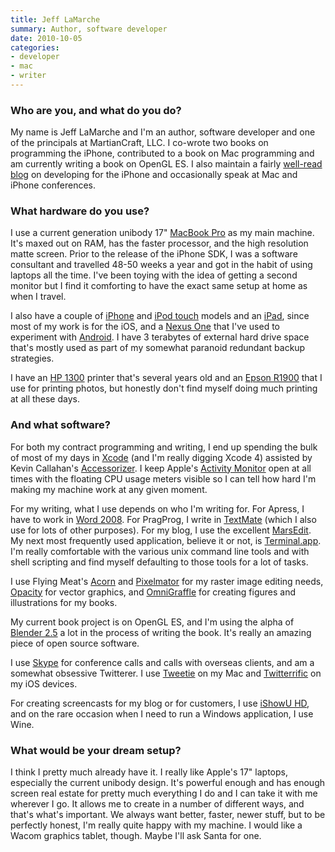 ```yaml
---
title: Jeff LaMarche
summary: Author, software developer
date: 2010-10-05
categories:
- developer
- mac
- writer
---
```


### Who are you, and what do you do?

My name is Jeff LaMarche and I'm an author, software developer and one of the principals at MartianCraft, LLC. I co-wrote two books on programming the iPhone, contributed to a book on Mac programming and am currently writing a book on OpenGL ES. I also maintain a fairly [well-read blog](http://iphonedevelopment.blogspot.com/ "Jeff's iPhone weblog.") on developing for the iPhone and occasionally speak at Mac and iPhone conferences.

### What hardware do you use?

I use a current generation unibody 17" [MacBook Pro][macbook-pro] as my main machine. It's maxed out on RAM, has the faster processor, and the high resolution matte screen. Prior to the release of the iPhone SDK, I was a software consultant and travelled 48-50 weeks a year and got in the habit of using laptops all the time. I've been toying with the idea of getting a second monitor but I find it comforting to have the exact same setup at home as when I travel.

I also have a couple of [iPhone][] and [iPod touch][ipod-touch] models and an [iPad][], since most of my work is for the iOS, and a [Nexus One][nexus-one] that I've used to experiment with [Android][]. I have 3 terabytes of external hard drive space that's mostly used as part of my somewhat paranoid redundant backup strategies.

I have an [HP 1300][laserjet-1300] printer that's several years old and an [Epson R1900][stylus-photo-r1900] that I use for printing photos, but honestly don't find myself doing much printing at all these days.

### And what software?

For both my contract programming and writing, I end up spending the bulk of most of my days in [Xcode][] (and I'm really digging Xcode 4) assisted by Kevin Callahan's [Accessorizer][]. I keep Apple's [Activity Monitor][activity-monitor] open at all times with the floating CPU usage meters visible so I can tell how hard I'm making my machine work at any given moment.

For my writing, what I use depends on who I'm writing for. For Apress, I have to work in [Word 2008][word]. For PragProg, I write in [TextMate][] (which I also use for lots of other purposes). For my blog, I use the excellent [MarsEdit][]. My next most frequently used application, believe it or not, is [Terminal.app][terminal]. I'm really comfortable with the various unix command line tools and with shell scripting and find myself defaulting to those tools for a lot of tasks.

I use Flying Meat's [Acorn][] and [Pixelmator][] for my raster image editing needs, [Opacity][] for vector graphics, and [OmniGraffle][] for creating figures and illustrations for my books.

My current book project is on OpenGL ES, and I'm using the alpha of [Blender 2.5][blender] a lot in the process of writing the book. It's really an amazing piece of open source software.

I use [Skype][] for conference calls and calls with overseas clients, and am a somewhat obsessive Twitterer. I use [Tweetie][] on my Mac and [Twitterrific][twitterrific-ios] on my iOS devices.

For creating screencasts for my blog or for customers, I use [iShowU HD][ishowu-hd], and on the rare occasion when I need to run a Windows application, I use Wine.

### What would be your dream setup?

I think I pretty much already have it. I really like Apple's 17" laptops, especially the current unibody design. It's powerful enough and has enough screen real estate for pretty much everything I do and I can take it with me wherever I go. It allows me to create in a number of different ways, and that's what's important. We always want better, faster, newer stuff, but to be perfectly honest, I'm really quite happy with my machine. I would like a Wacom graphics tablet, though. Maybe I'll ask Santa for one.

[accessorizer]: https://www.kevincallahan.org/software/accessorizer.html "A generator helper application for XCode."
[acorn]: https://flyingmeat.com/acorn/ "An image editor for the Mac."
[activity-monitor]: https://en.wikipedia.org/wiki/Activity_Monitor "A process monitor application included with Mac OS X."
[android]: https://developers.google.com/android/?csw=1 "A mobile phone platform."
[blender]: https://www.blender.org/ "A free, open-source 3D renderer."
[ipad]: https://www.apple.com/ipad/ "A tablet device."
[iphone]: https://en.wikipedia.org/wiki/IPhone_(1st_generation) "A smartphone."
[ipod-touch]: https://support.apple.com/ipod-touch "It's like an iPhone, without the phone bit."
[ishowu-hd]: https://store.shinywhitebox.com/ishowu-hd-pro "Screen recording software."
[laserjet-1300]: http://web.archive.org/web/20151014045117/http://h10010.www1.hp.com:80/wwpc/us/en/sm/WF10a/18972-18972-3328059-14638-3328066-238320.html "A black and white laser printer."
[macbook-pro]: https://www.apple.com/macbook-pro/ "A laptop."
[marsedit]: https://redsweater.com/marsedit/ "A weblog editor for the Mac."
[nexus-one]: https://en.wikipedia.org/wiki/Nexus_One "An Android-based smartphone."
[omnigraffle]: https://www.omnigroup.com/omnigraffle/ "Diagramming software for the Mac."
[opacity]: http://likethought.com/opacity/ "A vector drawing program for the Mac."
[pixelmator]: http://web.archive.org/web/20230419034642/https://www.pixelmator.com/mac/ "An image editor for the Mac."
[skype]: https://www.skype.com/en/ "Voice and video chat software."
[stylus-photo-r1900]: http://web.archive.org/web/20211108061457/https://www.amazon.com/Epson-Stylus-Format-Printer-C11C698201/dp/B0011G47PQ "An ink jet printer."
[terminal]: https://en.wikipedia.org/wiki/Terminal_(OS_X) "A console application included with Mac OS X."
[textmate]: https://macromates.com/ "A text editor for the Mac."
[tweetie]: https://en.wikipedia.org/wiki/Tweetie "A Twitter client for the Mac."
[twitterrific-ios]: https://apps.apple.com/app/id284540316 "A Twitter client."
[word]: https://www.microsoft.com/en-us/microsoft-365/word "A document editor."
[xcode]: https://en.wikipedia.org/wiki/Xcode "An IDE for Mac developers."
